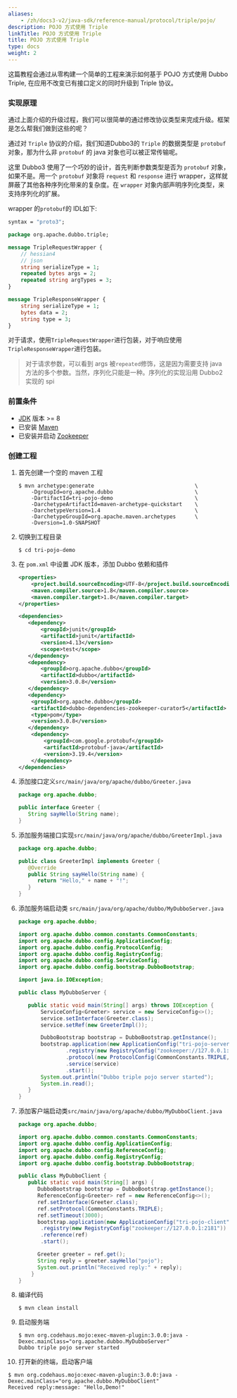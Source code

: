 ```yaml
---
aliases:
    - /zh/docs3-v2/java-sdk/reference-manual/protocol/triple/pojo/
description: POJO 方式使用 Triple
linkTitle: POJO 方式使用 Triple
title: POJO 方式使用 Triple
type: docs
weight: 2
---
```



这篇教程会通过从零构建一个简单的工程来演示如何基于 POJO 方式使用 Dubbo Triple, 在应用不改变已有接口定义的同时升级到 Triple 协议。


### 实现原理

通过上面介绍的升级过程，我们可以很简单的通过修改协议类型来完成升级。框架是怎么帮我们做到这些的呢？

通过对 `Triple` 协议的介绍，我们知道Dubbo3的 `Triple` 的数据类型是 `protobuf` 对象，那为什么非 `protobuf` 的 java 对象也可以被正常传输呢。

这里 Dubbo3 使用了一个巧妙的设计，首先判断参数类型是否为 `protobuf` 对象，如果不是。用一个 `protobuf` 对象将 `request` 和 `response` 进行 wrapper，这样就屏蔽了其他各种序列化带来的复杂度。在 `wrapper` 对象内部声明序列化类型，来支持序列化的扩展。

wrapper 的`protobuf`的 IDL如下:
```proto
syntax = "proto3";

package org.apache.dubbo.triple;

message TripleRequestWrapper {
    // hessian4
    // json
    string serializeType = 1;
    repeated bytes args = 2;
    repeated string argTypes = 3;
}

message TripleResponseWrapper {
    string serializeType = 1;
    bytes data = 2;
    string type = 3;
}
```

对于请求，使用`TripleRequestWrapper`进行包装，对于响应使用`TripleResponseWrapper`进行包装。

> 对于请求参数，可以看到 args 被`repeated`修饰，这是因为需要支持 java 方法的多个参数。当然，序列化只能是一种。序列化的实现沿用 Dubbo2 实现的 spi

### 前置条件
- [JDK](https://jdk.java.net/) 版本 >= 8
- 已安装 [Maven](https://maven.apache.org/)
- 已安装并启动 [Zookeeper](https://zookeeper.apache.org/)

### 创建工程
1. 首先创建一个空的 maven 工程
    ```
   $ mvn archetype:generate                                \
        -DgroupId=org.apache.dubbo                          \
        -DartifactId=tri-pojo-demo                          \
        -DarchetypeArtifactId=maven-archetype-quickstart    \
        -DarchetypeVersion=1.4                              \
        -DarchetypeGroupId=org.apache.maven.archetypes      \
        -Dversion=1.0-SNAPSHOT
   ```
2. 切换到工程目录
    ```
   $ cd tri-pojo-demo
   ```
3. 在 `pom.xml` 中设置 JDK 版本，添加 Dubbo 依赖和插件
    ```xml
    <properties>
        <project.build.sourceEncoding>UTF-8</project.build.sourceEncoding>
        <maven.compiler.source>1.8</maven.compiler.source>
        <maven.compiler.target>1.8</maven.compiler.target>
    </properties>
   
    <dependencies>
       <dependency>
           <groupId>junit</groupId>
           <artifactId>junit</artifactId>
           <version>4.13</version>
           <scope>test</scope>
       </dependency>
       <dependency>
           <groupId>org.apache.dubbo</groupId>
           <artifactId>dubbo</artifactId>
           <version>3.0.8</version>
       </dependency>
       <dependency>
        <groupId>org.apache.dubbo</groupId>
        <artifactId>dubbo-dependencies-zookeeper-curator5</artifactId>
        <type>pom</type>
        <version>3.0.8</version>
       </dependency>
        <dependency>
            <groupId>com.google.protobuf</groupId>
            <artifactId>protobuf-java</artifactId>
            <version>3.19.4</version>
        </dependency>
    </dependencies>
   ```
4. 添加接口定义`src/main/java/org/apache/dubbo/Greeter.java`
    ```java
   package org.apache.dubbo;

   public interface Greeter {
       String sayHello(String name);
   }
   ```
5. 添加服务端接口实现`src/main/java/org/apache/dubbo/GreeterImpl.java`
   ```java
   package org.apache.dubbo;

   public class GreeterImpl implements Greeter {
      @Override
      public String sayHello(String name) {
         return "Hello," + name + "!";
      }
   }
   ```
6. 添加服务端启动类 `src/main/java/org/apache/dubbo/MyDubboServer.java`
    ```java
   package org.apache.dubbo;

   import org.apache.dubbo.common.constants.CommonConstants;
   import org.apache.dubbo.config.ApplicationConfig;
   import org.apache.dubbo.config.ProtocolConfig;
   import org.apache.dubbo.config.RegistryConfig;
   import org.apache.dubbo.config.ServiceConfig;
   import org.apache.dubbo.config.bootstrap.DubboBootstrap;

   import java.io.IOException;

   public class MyDubboServer {

       public static void main(String[] args) throws IOException {
           ServiceConfig<Greeter> service = new ServiceConfig<>();
           service.setInterface(Greeter.class);
           service.setRef(new GreeterImpl());

           DubboBootstrap bootstrap = DubboBootstrap.getInstance();
           bootstrap.application(new ApplicationConfig("tri-pojo-server"))
                   .registry(new RegistryConfig("zookeeper://127.0.0.1:2181"))
                   .protocol(new ProtocolConfig(CommonConstants.TRIPLE, 50051))
                   .service(service)
                   .start();
           System.out.println("Dubbo triple pojo server started");
           System.in.read();
       }
   }
    ```

7. 添加客户端启动类`src/main/java/org/apache/dubbo/MyDubboClient.java`
   ```java
   package org.apache.dubbo;

   import org.apache.dubbo.common.constants.CommonConstants;
   import org.apache.dubbo.config.ApplicationConfig;
   import org.apache.dubbo.config.ReferenceConfig;
   import org.apache.dubbo.config.RegistryConfig;
   import org.apache.dubbo.config.bootstrap.DubboBootstrap;

   public class MyDubboClient {
      public static void main(String[] args) {
         DubboBootstrap bootstrap = DubboBootstrap.getInstance();
         ReferenceConfig<Greeter> ref = new ReferenceConfig<>();
         ref.setInterface(Greeter.class);
         ref.setProtocol(CommonConstants.TRIPLE);
         ref.setTimeout(3000);
         bootstrap.application(new ApplicationConfig("tri-pojo-client"))
          .registry(new RegistryConfig("zookeeper://127.0.0.1:2181"))
          .reference(ref)
          .start();

         Greeter greeter = ref.get();
         String reply = greeter.sayHello("pojo");
         System.out.println("Received reply:" + reply);
       }
   }
   ```
8. 编译代码
   ```
   $ mvn clean install
   ```
9. 启动服务端
   ```
   $ mvn org.codehaus.mojo:exec-maven-plugin:3.0.0:java -Dexec.mainClass="org.apache.dubbo.MyDubboServer"
   Dubbo triple pojo server started
   ```
10. 打开新的终端，启动客户端
   ```
   $ mvn org.codehaus.mojo:exec-maven-plugin:3.0.0:java -Dexec.mainClass="org.apache.dubbo.MyDubboClient"
   Received reply:message: "Hello,Demo!"
   ```